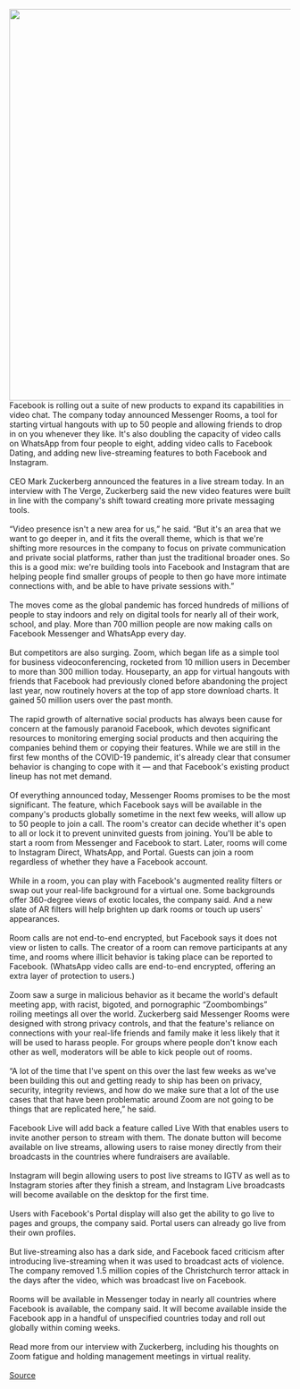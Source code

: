 <img src='https://cdn.vox-cdn.com/thumbor/VcZnuvyvwh7hjekWkZnnqM0K2zw=/0x0:6001x3784/1200x800/filters:focal(2521x1412:3481x2372)/cdn.vox-cdn.com/uploads/chorus_image/image/66703771/2._Messenger_Rooms_MAIN_Desktop.0.jpg' width='700px' /><br/>
Facebook is rolling out a suite of new products to expand its capabilities in video chat. The company today announced Messenger Rooms, a tool for starting virtual hangouts with up to 50 people and allowing friends to drop in on you whenever they like. It's also doubling the capacity of video calls on WhatsApp from four people to eight, adding video calls to Facebook Dating, and adding new live-streaming features to both Facebook and Instagram.<br/><br/>CEO Mark Zuckerberg announced the features in a live stream today. In an interview with The Verge, Zuckerberg said the new video features were built in line with the company's shift toward creating more private messaging tools.<br/><br/>“Video presence isn't a new area for us,” he said. “But it's an area that we want to go deeper in, and it fits the overall theme, which is that we're shifting more resources in the company to focus on private communication and private social platforms, rather than just the traditional broader ones. So this is a good mix: we're building tools into Facebook and Instagram that are helping people find smaller groups of people to then go have more intimate connections with, and be able to have private sessions with.”<br/><br/>The moves come as the global pandemic has forced hundreds of millions of people to stay indoors and rely on digital tools for nearly all of their work, school, and play. More than 700 million people are now making calls on Facebook Messenger and WhatsApp every day.<br/><br/>But competitors are also surging. Zoom, which began life as a simple tool for business videoconferencing, rocketed from 10 million users in December to more than 300 million today. Houseparty, an app for virtual hangouts with friends that Facebook had previously cloned before abandoning the project last year, now routinely hovers at the top of app store download charts. It gained 50 million users over the past month.<br/><br/>The rapid growth of alternative social products has always been cause for concern at the famously paranoid Facebook, which devotes significant resources to monitoring emerging social products and then acquiring the companies behind them or copying their features. While we are still in the first few months of the COVID-19 pandemic, it's already clear that consumer behavior is changing to cope with it — and that Facebook's existing product lineup has not met demand.<br/><br/>Of everything announced today, Messenger Rooms promises to be the most significant. The feature, which Facebook says will be available in the company's products globally sometime in the next few weeks, will allow up to 50 people to join a call. The room's creator can decide whether it's open to all or lock it to prevent uninvited guests from joining. You'll be able to start a room from Messenger and Facebook to start. Later, rooms will come to Instagram Direct, WhatsApp, and Portal. Guests can join a room regardless of whether they have a Facebook account.<br/><br/>While in a room, you can play with Facebook's augmented reality filters or swap out your real-life background for a virtual one. Some backgrounds offer 360-degree views of exotic locales, the company said. And a new slate of AR filters will help brighten up dark rooms or touch up users' appearances.<br/><br/>Room calls are not end-to-end encrypted, but Facebook says it does not view or listen to calls. The creator of a room can remove participants at any time, and rooms where illicit behavior is taking place can be reported to Facebook. (WhatsApp video calls are end-to-end encrypted, offering an extra layer of protection to users.)<br/><br/>Zoom saw a surge in malicious behavior as it became the world's default meeting app, with racist, bigoted, and pornographic “Zoombombings” roiling meetings all over the world. Zuckerberg said Messenger Rooms were designed with strong privacy controls, and that the feature's reliance on connections with your real-life friends and family make it less likely that it will be used to harass people. For groups where people don't know each other as well, moderators will be able to kick people out of rooms.<br/><br/>“A lot of the time that I've spent on this over the last few weeks as we've been building this out and getting ready to ship has been on privacy, security, integrity reviews, and how do we make sure that a lot of the use cases that that have been problematic around Zoom are not going to be things that are replicated here,” he said.<br/><br/>Facebook Live will add back a feature called Live With that enables users to invite another person to stream with them. The donate button will become available on live streams, allowing users to raise money directly from their broadcasts in the countries where fundraisers are available.<br/><br/>Instagram will begin allowing users to post live streams to IGTV as well as to Instagram stories after they finish a stream, and Instagram Live broadcasts will become available on the desktop for the first time.<br/><br/>Users with Facebook's Portal display will also get the ability to go live to pages and groups, the company said. Portal users can already go live from their own profiles.<br/><br/>But live-streaming also has a dark side, and Facebook faced criticism after introducing live-streaming when it was used to broadcast acts of violence. The company removed 1.5 million copies of the Christchurch terror attack in the days after the video, which was broadcast live on Facebook.<br/><br/>Rooms will be available in Messenger today in nearly all countries where Facebook is available, the company said. It will become available inside the Facebook app in a handful of unspecified countries today and roll out globally within coming weeks.<br/><br/>Read more from our interview with Zuckerberg, including his thoughts on Zoom fatigue and holding management meetings in virtual reality.<br/><br/>
<a href='https://www.theverge.com/2020/4/24/21233468/facebook-messenger-rooms-live-instagram-live-igtv-video-chat'> Source <a/>